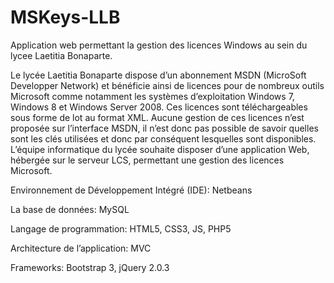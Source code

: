 MSKeys-LLB
==========

Application web permettant la gestion des licences Windows au sein du lycee Laetitia Bonaparte.



Le lycée Laetitia Bonaparte dispose d’un abonnement MSDN (MicroSoft Developper Network) et bénéficie ainsi de licences pour de nombreux outils Microsoft comme notamment les systèmes d’exploitation Windows 7, Windows 8 et Windows Server 2008.
Ces licences sont téléchargeables sous forme de lot au format XML.
Aucune gestion de ces licences n’est proposée sur l’interface MSDN, il n’est donc pas possible de savoir quelles sont les clés utilisées et donc par conséquent lesquelles sont disponibles.
L’équipe informatique du lycée souhaite disposer d’une application Web, hébergée sur le serveur LCS, permettant une gestion des licences Microsoft.



Environnement de Développement Intégré (IDE):
Netbeans

La base de données:
MySQL 

Langage de programmation:
HTML5, CSS3, JS, PHP5

Architecture de l’application:
MVC

Frameworks:
Bootstrap 3,
jQuery 2.0.3

